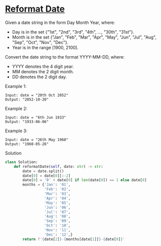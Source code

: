 # [Reformat Date](https://leetcode.com/problems/reformat-date/)

Given a date string in the form Day Month Year, where:

- Day is in the set {"1st", "2nd", "3rd", "4th", ..., "30th", "31st"}.
- Month is in the set {"Jan", "Feb", "Mar", "Apr", "May", "Jun", "Jul", "Aug", "Sep", "Oct", "Nov", "Dec"}.
- Year is in the range [1900, 2100].

Convert the date string to the format YYYY-MM-DD, where:

- YYYY denotes the 4 digit year.
- MM denotes the 2 digit month.
- DD denotes the 2 digit day.

Example 1:
```
Input: date = "20th Oct 2052"
Output: "2052-10-20"
```
Example 2:
```
Input: date = "6th Jun 1933"
Output: "1933-06-06"
```
Example 3:
```
Input: date = "26th May 1960"
Output: "1960-05-26"
```
Solution
```python
class Solution:
    def reformatDate(self, date: str) -> str:
        date = date.split()
        date[0] = date[0][:-2]
        date[0] = '0' + date[0] if len(date[0]) == 1 else date[0]
        months = {'Jan': '01',
                  'Feb': '02',
                  'Mar': '03',
                  'Apr': '04',
                  'May': '05',
                  'Jun': '06',
                  'Jul': '07',
                  'Aug': '08',
                  'Sep': '09',
                  'Oct': '10',
                  'Nov': '11',
                  'Dec': '12',}
        return f'{date[2]}-{months[date[1]]}-{date[0]}'
        
```